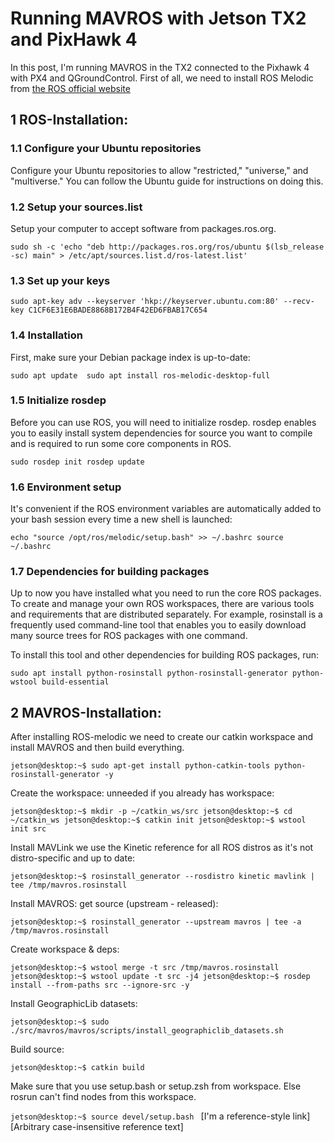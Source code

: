 # Running MAVROS with Jetson TX2 and PixHawk 4

In this post, I'm running MAVROS in the TX2 connected to the Pixhawk 4 with PX4 and QGroundControl. First of all, we need to install ROS Melodic from [the ROS official website](http://wiki.ros.org/melodic/Installation/Ubuntu "ROS-Melodic for Ubuntu 18.04") 

## 1 ROS-Installation:

### 1.1 Configure your Ubuntu repositories
Configure your Ubuntu repositories to allow "restricted," "universe," and "multiverse." You can follow the Ubuntu guide for instructions on doing this.

### 1.2 Setup your sources.list
Setup your computer to accept software from packages.ros.org.

`sudo sh -c 'echo "deb http://packages.ros.org/ros/ubuntu $(lsb_release -sc) main" > /etc/apt/sources.list.d/ros-latest.list'`

### 1.3 Set up your keys

`sudo apt-key adv --keyserver 'hkp://keyserver.ubuntu.com:80' --recv-key C1CF6E31E6BADE8868B172B4F42ED6FBAB17C654`

### 1.4 Installation
First, make sure your Debian package index is up-to-date:

`sudo apt update 
 sudo apt install ros-melodic-desktop-full`

### 1.5 Initialize rosdep
Before you can use ROS, you will need to initialize rosdep. rosdep enables you to easily install system dependencies for source you want to compile and is required to run some core components in ROS.

`sudo rosdep init
 rosdep update`

### 1.6 Environment setup
It's convenient if the ROS environment variables are automatically added to your bash session every time a new shell is launched:

`echo "source /opt/ros/melodic/setup.bash" >> ~/.bashrc
 source ~/.bashrc`

### 1.7 Dependencies for building packages
Up to now you have installed what you need to run the core ROS packages. To create and manage your own ROS workspaces, there are various tools and requirements that are distributed separately. For example, rosinstall is a frequently used command-line tool that enables you to easily download many source trees for ROS packages with one command.

To install this tool and other dependencies for building ROS packages, run:

`sudo apt install python-rosinstall python-rosinstall-generator python-wstool build-essential`

## 2 MAVROS-Installation:
After installing ROS-melodic we need to create our catkin workspace and install MAVROS and then build everything.

`jetson@desktop:~$ sudo apt-get install python-catkin-tools python-rosinstall-generator -y`

Create the workspace: unneeded if you already has workspace:

`jetson@desktop:~$ mkdir -p ~/catkin_ws/src
jetson@desktop:~$ cd ~/catkin_ws
jetson@desktop:~$ catkin init
jetson@desktop:~$ wstool init src`

Install MAVLink
we use the Kinetic reference for all ROS distros as it's not distro-specific and up to date:

`jetson@desktop:~$ rosinstall_generator --rosdistro kinetic mavlink | tee /tmp/mavros.rosinstall`

Install MAVROS: get source (upstream - released):

`jetson@desktop:~$ rosinstall_generator --upstream mavros | tee -a /tmp/mavros.rosinstall`

Create workspace & deps:

`jetson@desktop:~$ wstool merge -t src /tmp/mavros.rosinstall
jetson@desktop:~$ wstool update -t src -j4
jetson@desktop:~$ rosdep install --from-paths src --ignore-src -y`

Install GeographicLib datasets:

`jetson@desktop:~$ sudo ./src/mavros/mavros/scripts/install_geographiclib_datasets.sh`

Build source:

`jetson@desktop:~$ catkin build`

Make sure that you use setup.bash or setup.zsh from workspace.
Else rosrun can't find nodes from this workspace.

`jetson@desktop:~$ source devel/setup.bash `
 [I'm a reference-style link][Arbitrary case-insensitive reference text] 
